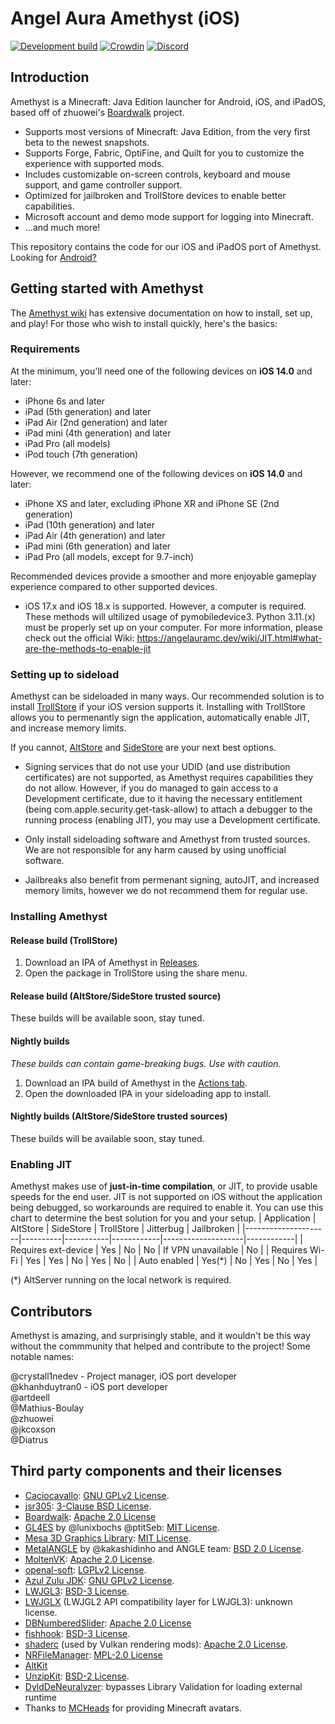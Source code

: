 # Angel Aura Amethyst (iOS)      
[![Development build](https://github.com/AngelAuraMC/Amethyst-iOS/actions/workflows/development.yml/badge.svg?branch=main)](https://github.com/AngelAuraMC/Amethyst-iOS/actions/workflows/development.yml)
[![Crowdin](https://badges.crowdin.net/angelauramc/localized.svg)](https://crowdin.com/project/angelauramc)
[![Discord](https://img.shields.io/discord/724163890803638273.svg?label=&logo=discord&logoColor=ffffff&color=7389D8&labelColor=6A7EC2)](https://discord.gg/5ptqkyZxEy)



## Introduction
Amethyst is a Minecraft: Java Edition launcher for Android, iOS, and iPadOS, based off of zhuowei's [Boardwalk](https://github.com/zhuowei/Boardwalk) project.
* Supports most versions of Minecraft: Java Edition, from the very first beta to the newest snapshots.
* Supports Forge, Fabric, OptiFine, and Quilt for you to customize the experience with supported mods.
* Includes customizable on-screen controls, keyboard and mouse support, and game controller support.
* Optimized for jailbroken and TrollStore devices to enable better capabilities.
* Microsoft account and demo mode support for logging into Minecraft.
* ...and much more!

This repository contains the code for our iOS and iPadOS port of Amethyst. Looking for [Android?](https://github.com/AngelAuraMC/Amethyst-iOS)

## Getting started with Amethyst
The [Amethyst wiki](https://angelauramc.dev/wiki/INSTALL.html#ios) has extensive documentation on how to install, set up, and play! For those who wish to install quickly, here's the basics:

### Requirements
At the minimum, you'll need one of the following devices on **iOS 14.0** and later:
- iPhone 6s and later
- iPad (5th generation) and later
- iPad Air (2nd generation) and later
- iPad mini (4th generation) and later
- iPad Pro (all models)
- iPod touch (7th generation)

However, we recommend one of the following devices on **iOS 14.0** and later:
- iPhone XS and later, excluding iPhone XR and iPhone SE (2nd generation)
- iPad (10th generation) and later
- iPad Air (4th generation) and later
- iPad mini (6th generation) and later
- iPad Pro (all models, except for 9.7-inch)

Recommended devices provide a smoother and more enjoyable gameplay experience compared to other supported devices.
- iOS 17.x and iOS 18.x is supported. However, a computer is required. These methods will ultilized usage of pymobiledevice3. Python 3.11.(x) must be properly set up on your computer. For more information, please check out the official Wiki: https://angelauramc.dev/wiki/JIT.html#what-are-the-methods-to-enable-jit

### Setting up to sideload
Amethyst can be sideloaded in many ways. Our recommended solution is to install [TrollStore](https://github.com/opa334/TrollStore) if your iOS version supports it. Installing with TrollStore allows you to permenantly sign the application, automatically enable JIT, and increase memory limits.

If you cannot, [AltStore](https://altstore.io) and [SideStore](https://sidestore.io) are your next best options.
- Signing services that do not use your UDID (and use distribution certificates) are not supported, as Amethyst requires capabilities they do not allow. However, if you do managed to gain access to a Development certificate, due to it having the necessary entitlement (being com.apple.security.get-task-allow) to attach a debugger to the running process (enabling JIT), you may use a Development certificate.
  
- Only install sideloading software and Amethyst from trusted sources. We are not responsible for any harm caused by using unofficial software.
- Jailbreaks also benefit from permenant signing, autoJIT, and increased memory limits, however we do not recommend them for regular use.

### Installing Amethyst
#### Release build (TrollStore)
1. Download an IPA of Amethyst in [Releases](https://github.com/AngelAuraMC/Amethyst-iOS/releases).
2. Open the package in TrollStore using the share menu.

#### Release build (AltStore/SideStore trusted source)
These builds will be available soon, stay tuned.

#### Nightly builds
*These builds can contain game-breaking bugs. Use with caution.*
1. Download an IPA build of Amethyst in the [Actions tab](https://github.com/AngelAuraMC/Amethyst-iOS/actions).
2. Open the downloaded IPA in your sideloading app to install.

#### Nightly builds (AltStore/SideStore trusted sources)
These builds will be available soon, stay tuned.

### Enabling JIT
Amethyst makes use of **just-in-time compilation**, or JIT, to provide usable speeds for the end user. JIT is not supported on iOS without the application being debugged, so workarounds are required to enable it. You can use this chart to determine the best solution for you and your setup.
| Application         | AltStore | SideStore | TrollStore | Jitterbug          | Jailbroken |
|---------------------|----------|-----------|------------|--------------------|------------|
| Requires ext-device | Yes      | No        | No         | If VPN unavailable | No         |
| Requires Wi-Fi      | Yes      | Yes       | No         | Yes                | No         |
| Auto enabled        | Yes(*)   | No        | Yes        | No                 | Yes        |

(*) AltServer running on the local network is required.

## Contributors
Amethyst is amazing, and surprisingly stable, and it wouldn't be this way without the commmunity that helped and contribute to the project! Some notable names:

@crystall1nedev - Project manager, iOS port developer  
@khanhduytran0 - iOS port developer  
@artdeell  
@Mathius-Boulay  
@zhuowei  
@jkcoxson   
@Diatrus 

## Third party components and their licenses
- [Caciocavallo](https://github.com/PojavLauncherTeam/caciocavallo): [GNU GPLv2 License](https://github.com/PojavLauncherTeam/caciocavallo/blob/master/LICENSE).
- [jsr305](https://code.google.com/p/jsr-305): [3-Clause BSD License](http://opensource.org/licenses/BSD-3-Clause).
- [Boardwalk](https://github.com/zhuowei/Boardwalk): [Apache 2.0 License](https://github.com/zhuowei/Boardwalk/blob/master/LICENSE) 
- [GL4ES](https://github.com/ptitSeb/gl4es) by @lunixbochs @ptitSeb: [MIT License](https://github.com/ptitSeb/gl4es/blob/master/LICENSE).
- [Mesa 3D Graphics Library](https://gitlab.freedesktop.org/mesa/mesa): [MIT License](https://docs.mesa3d.org/license.html).
- [MetalANGLE](https://github.com/khanhduytran0/metalangle) by @kakashidinho and ANGLE team: [BSD 2.0 License](https://github.com/kakashidinho/metalangle/blob/master/LICENSE).
- [MoltenVK](https://github.com/KhronosGroup/MoltenVK): [Apache 2.0 License](https://github.com/KhronosGroup/MoltenVK/blob/master/LICENSE).
- [openal-soft](https://github.com/kcat/openal-soft): [LGPLv2 License](https://github.com/kcat/openal-soft/blob/master/COPYING).
- [Azul Zulu JDK](https://www.azul.com/downloads/?package=jdk): [GNU GPLv2 License](https://openjdk.java.net/legal/gplv2+ce.html).
- [LWJGL3](https://github.com/PojavLauncherTeam/lwjgl3): [BSD-3 License](https://github.com/LWJGL/lwjgl3/blob/master/LICENSE.md).
- [LWJGLX](https://github.com/PojavLauncherTeam/lwjglx) (LWJGL2 API compatibility layer for LWJGL3): unknown license.
- [DBNumberedSlider](https://github.com/khanhduytran0/DBNumberedSlider): [Apache 2.0 License](https://github.com/immago/DBNumberedSlider/blob/master/LICENSE)
- [fishhook](https://github.com/khanhduytran0/fishhook): [BSD-3 License](https://github.com/facebook/fishhook/blob/main/LICENSE).
- [shaderc](https://github.com/khanhduytran0/shaderc) (used by Vulkan rendering mods): [Apache 2.0 License](https://github.com/google/shaderc/blob/main/LICENSE).
- [NRFileManager](https://github.com/mozilla-mobile/firefox-ios/tree/b2f89ac40835c5988a1a3eb642982544e00f0f90/ThirdParty/NRFileManager): [MPL-2.0 License](https://www.mozilla.org/en-US/MPL/2.0)
- [AltKit](https://github.com/rileytestut/AltKit)
- [UnzipKit](https://github.com/abbeycode/UnzipKit): [BSD-2 License](https://github.com/abbeycode/UnzipKit/blob/master/LICENSE).
- [DyldDeNeuralyzer](https://github.com/xpn/DyldDeNeuralyzer): bypasses Library Validation for loading external runtime
- Thanks to [MCHeads](https://mc-heads.net) for providing Minecraft avatars.
